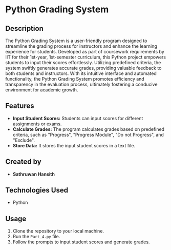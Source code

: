 # Python Grading System

## Description

The Python Grading System is a user-friendly program designed to streamline the grading process for instructors and enhance the learning experience for students. Developed as part of coursework requirements by IIT for their 1st-year, 1st-semester curriculum, this Python project empowers students to input their scores effortlessly. Utilizing predefined criteria, the system swiftly generates accurate grades, providing valuable feedback to both students and instructors. With its intuitive interface and automated functionality, the Python Grading System promotes efficiency and transparency in the evaluation process, ultimately fostering a conducive environment for academic growth.

## Features

- **Input Student Scores:** Students can input scores for different assignments or exams.
- **Calculate Grades:** The program calculates grades based on predefined criteria, such as "Progress", "Progress Module", "Do not Progress", and "Exclude".
- **Store Data:** It stores the input student scores in a text file.

## Created by

- **Sathruwan Hansith**

## Technologies Used

- Python

## Usage

1. Clone the repository to your local machine.
2. Run the `Part_4.py` file.
3. Follow the prompts to input student scores and generate grades.
